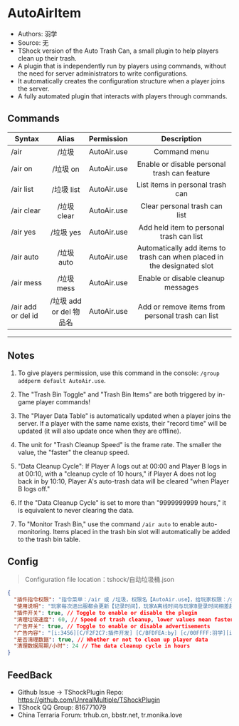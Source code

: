 # AutoAirItem 

- Authors:  羽学
- Source:  无
- TShock version of the Auto Trash Can, a small plugin to help players clean up their trash.
- A plugin that is independently run by players using commands, without the need for server administrators to write configurations.
- It automatically creates the configuration structure when a player joins the server.
- A fully automated plugin that interacts with players through commands.


## Commands

| Syntax                             | Alias  |       Permission       |                   Description                   |
| ---------------------------------- | :----: | :-------------------: | :---------------------------------------------: |
| /air                               | /垃圾  |     AutoAir.use       |                Command menu                 |
| /air on                            | /垃圾 on |     AutoAir.use       |         Enable or disable personal trash can feature        |
| /air list                          | /垃圾 list |     AutoAir.use       |           List items in personal trash can            |
| /air clear                         | /垃圾 clear |     AutoAir.use       |          Clear personal trash can list          |
| /air yes                           | /垃圾 yes |     AutoAir.use       |          Add held item to personal trash can list          |
| /air auto                          | /垃圾 auto |     AutoAir.use       |         Automatically add items to trash can when placed in the designated slot         |
| /air mess                          | /垃圾 mess |     AutoAir.use       |         Enable or disable cleanup messages         |
| /air add or del id                 | /垃圾 add or del 物品名 |     AutoAir.use       |          Add or remove items from personal trash can list          |


---
Notes
---

1. To give players permission, use this command in the console: `/group addperm default AutoAir.use`.

2. The "Trash Bin Toggle" and "Trash Bin Items" are both triggered by in-game player commands!

3. The "Player Data Table" is automatically updated when a player joins the server. If a player with the same name exists, their "record time" will be updated (it will also update once when they are offline).

4. The unit for "Trash Cleanup Speed" is the frame rate. The smaller the value, the "faster" the cleanup speed.

5. "Data Cleanup Cycle": If Player A logs out at 00:00 and Player B logs in at 00:10, with a "cleanup cycle of 10 hours," if Player A does not log back in by 10:10, Player A's auto-trash data will be cleared "when Player B logs off."

6. If the "Data Cleanup Cycle" is set to more than "9999999999 hours," it is equivalent to never clearing the data.

7. To "Monitor Trash Bin," use the command `/air auto` to enable auto-monitoring. Items placed in the trash bin slot will automatically be added to the trash bin table.

## Config
> Configuration file location：tshock/自动垃圾桶.json
```json
{
  "插件指令权限": "指令菜单：/air 或 /垃圾，权限名【AutoAir.use】，给玩家权限：/group addperm default AutoAir.use", // Command permissions for the plugin, allowing players to use /air or /trash commands with the AutoAir.use permission
  "使用说明": "玩家每次进出服都会更新【记录时间】，玩家A离线时间与玩家B登录时间相差超过【清理周期】所设定的时间，则自动清理该玩家A的数据", // Description of how the plugin works: player record time is updated on join/leave, and data is cleared if the time between Player A logging out and Player B logging in exceeds the set cleanup cycle
  "插件开关": true, // Toggle to enable or disable the plugin
  "清理垃圾速度": 60, // Speed of trash cleanup, lower values mean faster cleanup
  "广告开关": true, // Toggle to enable or disable advertisements
  "广告内容": "[i:3456][C/F2F2C7:插件开发] [C/BFDFEA:by] [c/00FFFF:羽学][i:3459]", // Content of the advertisement message
  "是否清理数据": true, // Whether or not to clean up player data
  "清理数据周期/小时": 24 // The data cleanup cycle in hours
}

```
## FeedBack
- Github Issue -> TShockPlugin Repo: https://github.com/UnrealMultiple/TShockPlugin
- TShock QQ Group: 816771079
- China Terraria Forum: trhub.cn, bbstr.net, tr.monika.love